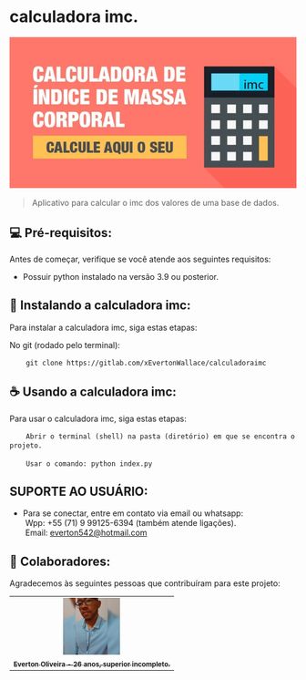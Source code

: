 # calculadora imc.

<img src="img/imc.png" alt="imagem representando uma calculadora de imc">

> Aplicativo para calcular o imc dos valores de uma base de dados.

## 💻 Pré-requisitos:

Antes de começar, verifique se você atende aos seguintes requisitos:
* Possuir python instalado na versão 3.9 ou posterior.

## 🚀 Instalando  a calculadora imc:

Para instalar a calculadora imc, siga estas etapas:

No git (rodado pelo terminal):
```
    git clone https://gitlab.com/xEvertonWallace/calculadoraimc
```

## ☕ Usando a calculadora imc:

Para usar o calculadora imc, siga estas etapas:

```
    Abrir o terminal (shell) na pasta (diretório) em que se encontra o projeto.

    Usar o comando: python index.py
```
## SUPORTE AO USUÁRIO:
- Para se conectar, entre em contato via email ou whatsapp:<br>
   &nbsp;Wpp: +55 (71) 9 99125-6394 (também atende ligações).<br>
    &nbsp;Email: everton542@hotmail.com

## 🤝 Colaboradores:

Agradecemos às seguintes pessoas que contribuíram para este projeto:

<table>
  <tr>
    <td align="center">
      <a href="https://www.linkedin.com/in/everton-oliveira-b02a85150/">
        <img src="img/perfilEverton.png" width="100px;" alt="Foto de Everton Oliveira"/><br>
        <sub>
          <b>Everton Oliveira - 26 anos, superior incompleto.</b>
        </sub>
      </a>
    </td>
</table>